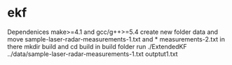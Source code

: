 # ekf
Dependenices
make>=4.1 and gcc/g++>=5.4
create new folder data and move sample-laser-radar-measurements-1.txt and * measurements-2.txt in there
mkdir build and cd build 
in build folder run ./ExtendedKF ../data/sample-laser-radar-measurements-1.txt outptut1.txt

